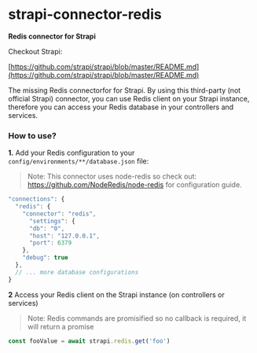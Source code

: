 # strapi-connector-redis

**Redis connector for Strapi**

Checkout Strapi:

[https://github.com/strapi/strapi/blob/master/README.md](https://github.com/strapi/strapi/blob/master/README.md)

The missing Redis connectorfor for Strapi. By using this third-party (not official Strapi) connector, you can use Redis client on your Strapi instance, therefore you can access your Redis database in your controllers and services.

### How to use?

**1.** Add your Redis configuration to your `config/environments/**/database.json` file:

> Note: This connector uses node-redis so check out: https://github.com/NodeRedis/node-redis for configuration guide.

```javascript
"connections": {
  "redis": {
    "connector": "redis",
      "settings": {
      "db": "0",
      "host": "127.0.0.1",
      "port": 6379
    },
    "debug": true
  },
  // ... more database configurations
}
```

**2** Access your Redis client on the Strapi instance (on controllers or services)

> Note: Redis commands are promisified so no callback is required, it will return a promise

```javascript
const fooValue = await strapi.redis.get('foo')
```
